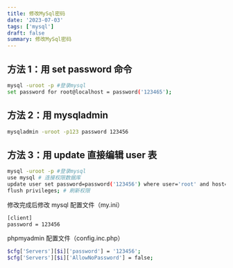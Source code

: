 ```yaml
---
title: 修改MySql密码
date: '2023-07-03'
tags: ['mysql']
draft: false
summary: 修改MySql密码
---
```


## 方法 1：用 set password 命令

```bash
mysql -uroot -p #登录mysql
set password for root@localhost = password('123465');
```

## 方法 2：用 mysqladmin

```bash
mysqladmin -uroot -p123 password 123456
```

## 方法 3：用 update 直接编辑 user 表

```bash
mysql -uroot -p #登录mysql
use mysql # 连接权限数据库
update user set password=password('123456') where user='root' and host='localhost'; # 改密码
flush privileges; # 刷新权限
```

修改完成后修改 mysql 配置文件（my.ini）

```bash
[client]
password = 123456
```

phpmyadmin 配置文件（config.inc.php）

```bash
$cfg['Servers'][$i]['password'] = '123456';
$cfg['Servers'][$i]['AllowNoPassword'] = false;
```
